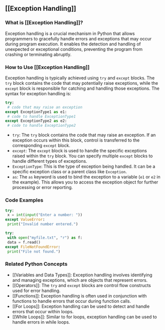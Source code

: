 ## [[Exception Handling]]

### What is [[Exception Handling]]?
Exception handling is a crucial mechanism in Python that allows programmers to gracefully handle errors and exceptions that may occur during program execution. It enables the detection and handling of unexpected or exceptional conditions, preventing the program from crashing or terminating abruptly.

### How to Use [[Exception Handling]]
Exception handling is typically achieved using `try` and `except` blocks. The `try` block contains the code that may potentially raise exceptions, while the `except` block is responsible for catching and handling those exceptions. The syntax for exception handling is:

```python
try:
 # code that may raise an exception
except ExceptionType1 as e1:
 # code to handle ExceptionType1
except ExceptionType2 as e2:
 # code to handle ExceptionType2
```
- `try`: The `try` block contains the code that may raise an exception. If an exception occurs within this block, control is transferred to the corresponding `except` block.
- `except`: The `except` block is used to handle the specific exceptions raised within the `try` block. You can specify multiple `except` blocks to handle different types of exceptions.
- `ExceptionType`: This is the type of exception being handled. It can be a specific exception class or a parent class like `Exception`.
- `as`: The `as` keyword is used to bind the exception to a variable (`e1` or `e2` in the example). This allows you to access the exception object for further processing or error reporting.

### Code Examples
```python
try:
 x = int(input("Enter a number: "))
except ValueError:
 print("Invalid number entered.")
```

```python
try:
 with open("myfile.txt", "r") as f:
 data = f.read()
except FileNotFoundError:
 print("File not found.")
```

### Related Python Concepts

- [[Variables and Data Types]]: Exception handling involves identifying and managing exceptions, which are objects that represent errors.
- [[Operators]]: The `try` and `except` blocks are control flow constructs used for error handling.
- [[Functions]]: Exception handling is often used in conjunction with functions to handle errors that occur during function calls.
- [[For Loops]]: Exception handling can be used to detect and handle errors that occur within loops.
- [[While Loops]]: Similar to for loops, exception handling can be used to handle errors in while loops.